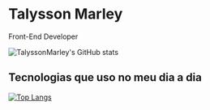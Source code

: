 # Talysson Marley
Front-End Developer

![TalyssonMarley's GitHub stats](https://github-readme-stats.vercel.app/api?username=Talyssonmarley&show_icons=true&theme=dracula)

## Tecnologias que uso no meu dia a dia

[![Top Langs](https://github-readme-stats.vercel.app/api/top-langs/?username=TalyssonMarley&layout=donut-vertical&theme=dracula)](https://github.com/TalyssonMarley/github-readme-stats)
